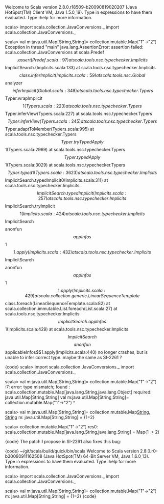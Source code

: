 Welcome to Scala version 2.8.0.r18509-b20090819020207 (Java HotSpot(TM) Client VM, Java 1.5.0_19).
Type in expressions to have them evaluated.
Type :help for more information.

scala> import scala.collection.JavaConversions._
import scala.collection.JavaConversions._

scala> val m:java.util.Map[String,String]= collection.mutable.Map("1"->"2")
Exception in thread "main" java.lang.AssertionError: assertion failed: scala.collection.JavaConversions
        at scala.Predef$$.assert(Predef.scala:97)
        at scala.tools.nsc.typechecker.Implicits$$ImplicitSearch.<init>(Implicits.scala:133)
        at scala.tools.nsc.typechecker.Implicits$$class.inferImplicit(Implicits.scala:59)
        at scala.tools.nsc.Global$$analyzer$$.inferImplicit(Global.scala:348)
        at scala.tools.nsc.typechecker.Typers$$Typer.wrapImplicit$$1(Typers.scala:223)
        at scala.tools.nsc.typechecker.Typers$$Typer.inferView(Typers.scala:227)
        at scala.tools.nsc.typechecker.Typers$$Typer.inferView(Typers.scala:245)
        at scala.tools.nsc.typechecker.Typers$$Typer.adaptToMember(Typers.scala:995)
        at scala.tools.nsc.typechecker.Typers$$Typer.tryTypedApply$$1(Typers.scala:2999)
        at scala.tools.nsc.typechecker.Typers$$Typer.typedApply$$1(Typers.scala:3029)
        at scala.tools.nsc.typechecker.Typers$$Typer.typed1(Typers.scala:3623)
        at scala.tools.nsc.typechecker.Implicits$$ImplicitSearch.typedImplicit0(Implicits.scala:311)
        at scala.tools.nsc.typechecker.Implicits$$ImplicitSearch.typedImplicit(Implicits.scala:257)
        at scala.tools.nsc.typechecker.Implicits$$ImplicitSearch.tryImplicit$$1(Implicits.scala:424)
        at scala.tools.nsc.typechecker.Implicits$$ImplicitSearch$$$$anonfun$$appInfos$$1$$1.apply(Implicits.scala:432)
        at scala.tools.nsc.typechecker.Implicits$$ImplicitSearch$$$$anonfun$$appInfos$$1$$1.apply(Implicits.scala:429)
        at scala.collection.generic.LinearSequenceTemplate$$class.foreach(LinearSequenceTemplate.scala:82)
        at scala.collection.immutable.List.foreach(List.scala:27)
        at scala.tools.nsc.typechecker.Implicits$$ImplicitSearch.appInfos$$1(Implicits.scala:429)
        at scala.tools.nsc.typechecker.Implicits$$ImplicitSearch$$$$anonfun$$applicableInfos$$1.apply(Implicits.scala:440)
no longer crashes, but is unable to infer correct type. maybe the same as SI-2261 ?

{code}
scala> import scala.collection.JavaConversions._
import scala.collection.JavaConversions._

scala> val m:java.util.Map[String,String]= collection.mutable.Map("1"->"2")
<console>:7: error: type mismatch;
 found   : scala.collection.mutable.Map[java.lang.String,java.lang.Object]
 required: java.util.Map[String,String]
       val m:java.util.Map[String,String]= collection.mutable.Map("1"->"2")
                                                                 ^

scala> val m:java.util.Map[String,String]= collection.mutable.Map[String, String]("1"->"2")
m: java.util.Map[String,String] = {1=2}

scala> collection.mutable.Map("1"->"2")
res0: scala.collection.mutable.Map[java.lang.String,java.lang.String] = Map(1 -> 2)

{code}
The patch I propose in SI-2261 also fixes this bug:

{code}
~/git/scala/build/quick/bin/scala
Welcome to Scala version 2.8.0.r0-b20090911162508 (Java HotSpot(TM) 64-Bit Server VM, Java 1.6.0_13).
Type in expressions to have them evaluated.
Type :help for more information.

scala> import scala.collection.JavaConversions._
import scala.collection.JavaConversions._

scala> val m:java.util.Map[String,String]= collection.mutable.Map("1"->"2")
m: java.util.Map[String,String] = {1=2}
{code}
